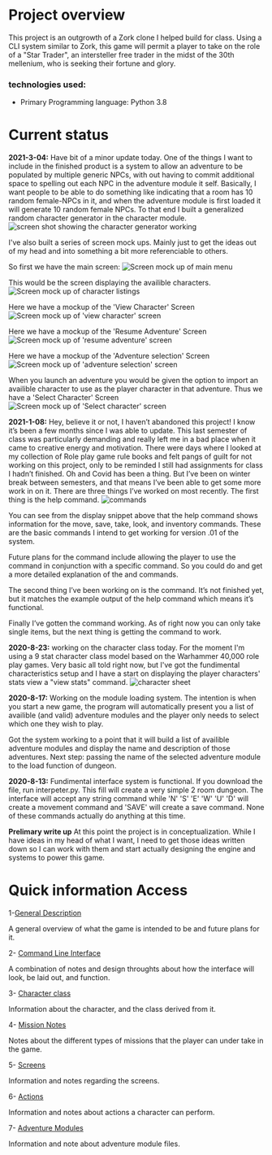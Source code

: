 # Project overview
This project is an outgrowth of a Zork clone I helped build for class. Using a CLI system similar to Zork, this game will permit a player to take on the role of a "Star Trader", an intersteller free trader in the midst of the 30th mellenium, who is seeking their fortune and glory. 

### technologies used:
* Primary Programming language: Python 3.8

# Current status
**2021-3-04:**
Have bit of a minor update today. One of the things I want to include in the finished product is a system to allow an adventure to be populated by multiple generic NPCs, with out having to commit additional space to spelling out each NPC in the adventure module it self. Basically, I want people to be able to do something like indicating that a room has 10 random female-NPCs in it, and when the adventure module is first loaded it will generate 10 random female NPCs. To that end I built a generalized random character generator in the character module. 
![screen shot showing the character generator working](https://raw.githubusercontent.com/TorroesPrime/Star-Trade-Master/master/files/screenshots/Screenshot%202021-03-04%20021534.png)

I've also built a series of screen mock ups. Mainly just to get the ideas out of my head and into something a bit more referenciable to others.

So first we have the main screen:
![Screen mock up of main menu](https://raw.githubusercontent.com/TorroesPrime/Star-Trade-Master/master/design/screen_main-menu.png)

This would be the screen displaying the availible characters.
![Screen mock up of character listings](https://raw.githubusercontent.com/TorroesPrime/Star-Trade-Master/master/design/screen_select-char.png)

Here we have a mockup of the 'View Character' Screen
![Screen mock up of 'view character' screen](https://raw.githubusercontent.com/TorroesPrime/Star-Trade-Master/master/design/screen_view-character.png)

Here we have a mockup of the 'Resume Adventure' Screen
![Screen mock up of 'resume adventure' screen](https://raw.githubusercontent.com/TorroesPrime/Star-Trade-Master/master/design/screen_resume-adventure.png)

Here we have a mockup of the 'Adventure selection' Screen
![Screen mock up of 'adventure selection' screen](https://raw.githubusercontent.com/TorroesPrime/Star-Trade-Master/master/design/screen_adventure-selection.png)

When you launch an adventure you would be given the option to import an availible character to use as the player character in that adventure. Thus we have a 'Select Character' Screen
![Screen mock up of 'Select character' screen](https://raw.githubusercontent.com/TorroesPrime/Star-Trade-Master/master/design/screen_resume-adventure.png)




**2021-1-08:**
Hey, believe it or not, I haven’t abandoned this project! I know it’s been a few months since I was able to update. This last semester of class was particularly demanding and really left me in a bad place when it came to creative energy and motivation. There were days where I looked at my collection of Role play game rule books and felt pangs of guilt for not working on this project, only to be reminded I still had assignments for class I hadn’t finished. Oh and Covid has been a thing. But I’ve been on winter break between semesters, and that means I’ve been able to get some more work in on it. There are three things I’ve worked on most recently.
The first thing is the help command. 
![commands](https://raw.githubusercontent.com/TorroesPrime/Star-Trade-Master/master/files/screensnip-01-08-2021.png)

You can see from the display snippet above that the help command shows information for the move, save, take, look, and inventory commands. These are the basic commands I intend to get working for version .01 of the system. 

Future plans for the <help> command include allowing the player to use the <help> command in conjunction with a specific command. So you could do <help take> and get a more detailed explanation of the <take> and <take all> commands.

The second thing I’ve been working on is the <inventory> command. It’s not finished yet, but it matches the example output of the help command which means it’s functional.

Finally I’ve gotten the <take> command working. As of right now you can only take single items, but the next thing is getting the <take all> command to work. 

**2020-8-23:**
working on the character class today. For the moment I'm using a 9 stat character class model based on the Warhammer 40,000 role play games. Very basic all told right now, but I've got the fundimental characteristics setup and I have a start on displaying the player characters' stats view a "view stats" command.
![character sheet](https://github.com/TorroesPrime/Star-Trade-Master/blob/master/files/screen-8-23-2020.png)


**2020-8-17:**
Working on the module loading system. The intention is when you start a new game, the program will automatically present you a list of availible (and valid) adventure modules and the player only needs to select which one they wish to play.

Got the system working to a point that it will build a list of availible adventure modules and display the name and description of those adventures. Next step: 
passing the name of the selected adventure module to the load function of dungeon.

**2020-8-13:**
Fundimental interface system is functional. If you download the file, run interpeter.py. This fill will create a very simple 2 room dungeon. The interface will accept any string command while 'N' 'S' 'E' 'W' 'U' 'D' will create a movement command and 'SAVE' will create a save command. None of these commands actually do anything at this time.

**Prelimary write up**
At this point the project is in conceptualization. While I have ideas in my head of what I want, I need to get those ideas written down so I can work with them and start actually designing the engine and systems to power this game.


# Quick information Access 
1-[General Description](https://github.com/TorroesPrime/Star-Trade-Master/blob/master/design/generalDescription.md)

A general overview of what the game is intended to be and future plans for it.

2- [Command Line Interface](https://github.com/TorroesPrime/Star-Trade-Master/blob/master/design/interfaceDescription.md)

A combination of notes and design throughts about how the interface will look, be laid out, and function.

3- [Character class](https://github.com/TorroesPrime/Star-Trade-Master/blob/master/design/characterDescription.md)

Information about the character, and the class derived from it.

4- [Mission Notes](https://github.com/TorroesPrime/Star-Trade-Master/blob/master/design/missionsDescription.md)

Notes about the different types of missions that the player can under take in the game.

5- [Screens](https://github.com/TorroesPrime/Star-Trade-Master/blob/master/design/screenDescription.md)

Information and notes regarding the screens.

6- [Actions](https://github.com/TorroesPrime/Star-Trade-Master/blob/master/design/actions.md)

Information and notes about actions a character can perform.

7- [Adventure Modules](https://github.com/TorroesPrime/Star-Trade-Master/blob/master/design/adventures.md)

Information and note about adventure module files.

